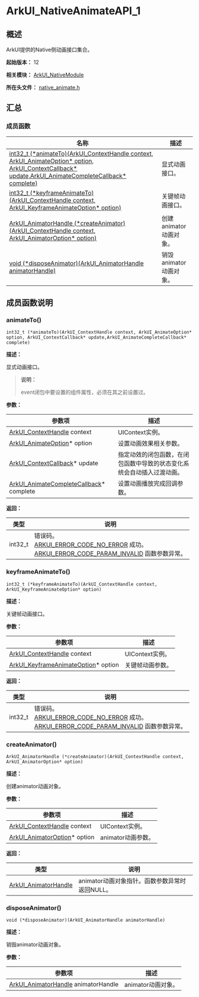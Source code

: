 # ArkUI_NativeAnimateAPI_1

## 概述

ArkUI提供的Native侧动画接口集合。

**起始版本：** 12

**相关模块：** [ArkUI_NativeModule](capi-arkui-nativemodule.md)

**所在头文件：** [native_animate.h](capi-native-animate-h.md)

## 汇总

### 成员函数

| 名称 | 描述 |
| -- | -- |
| [int32_t (\*animateTo)(ArkUI_ContextHandle context, ArkUI_AnimateOption* option, ArkUI_ContextCallback* update,ArkUI_AnimateCompleteCallback* complete)](#animateto) | 显式动画接口。 |
| [int32_t (\*keyframeAnimateTo)(ArkUI_ContextHandle context, ArkUI_KeyframeAnimateOption* option)](#keyframeanimateto) | 关键帧动画接口。 |
| [ArkUI_AnimatorHandle (\*createAnimator)(ArkUI_ContextHandle context, ArkUI_AnimatorOption* option)](#createanimator) | 创建animator动画对象。 |
| [void (\*disposeAnimator)(ArkUI_AnimatorHandle animatorHandle)](#disposeanimator) | 销毁animator动画对象。 |

## 成员函数说明

### animateTo()

```
int32_t (*animateTo)(ArkUI_ContextHandle context, ArkUI_AnimateOption* option, ArkUI_ContextCallback* update,ArkUI_AnimateCompleteCallback* complete)
```

**描述：**


显式动画接口。

> **说明：**
>
> event闭包中要设置的组件属性，必须在其之前设置过。

**参数：**

| 参数项                                                                                                 | 描述 |
|-----------------------------------------------------------------------------------------------------| -- |
| [ArkUI_ContextHandle](capi-arkui-nativemodule-arkui-context8h.md) context                           | UIContext实例。 |
| [ArkUI_AnimateOption](capi-arkui-nativemodule-arkui-animateoption.md)* option                       | 设置动画效果相关参数。 |
| [ArkUI_ContextCallback](capi-arkui-nativemodule-arkui-contextcallback.md)* update                                                                   | 指定动效的闭包函数，在闭包函数中导致的状态变化系统会自动插入过渡动画。 |
| [ArkUI_AnimateCompleteCallback](capi-arkui-nativemodule-arkui-animatecompletecallback.md)* complete | 设置动画播放完成回调参数。 |

**返回：**

| 类型 | 说明 |
| -- | -- |
| int32_t | 错误码。<br>            [ARKUI_ERROR_CODE_NO_ERROR](capi-native-type-h.md#arkui_errorcode) 成功。<br>            [ARKUI_ERROR_CODE_PARAM_INVALID](capi-native-type-h.md#arkui_errorcode) 函数参数异常。 |

### keyframeAnimateTo()

```
int32_t (*keyframeAnimateTo)(ArkUI_ContextHandle context, ArkUI_KeyframeAnimateOption* option)
```

**描述：**


关键帧动画接口。

**参数：**

| 参数项                                                                       | 描述 |
|---------------------------------------------------------------------------| -- |
| [ArkUI_ContextHandle](capi-arkui-nativemodule-arkui-context8h.md) context | UIContext实例。 |
| [ArkUI_KeyframeAnimateOption](capi-arkui-nativemodule-arkui-keyframeanimateoption.md)* option                                   | 关键帧动画参数。 |

**返回：**

| 类型 | 说明 |
| -- | -- |
| int32_t | 错误码。<br>            [ARKUI_ERROR_CODE_NO_ERROR](capi-native-type-h.md#arkui_errorcode) 成功。<br>            [ARKUI_ERROR_CODE_PARAM_INVALID](capi-native-type-h.md#arkui_errorcode) 函数参数异常。 |

### createAnimator()

```
ArkUI_AnimatorHandle (*createAnimator)(ArkUI_ContextHandle context, ArkUI_AnimatorOption* option)
```

**描述：**


创建animator动画对象。

**参数：**

| 参数项                                                                       | 描述 |
|---------------------------------------------------------------------------| -- |
| [ArkUI_ContextHandle](capi-arkui-nativemodule-arkui-context8h.md) context | UIContext实例。 |
| [ArkUI_AnimatorOption](capi-arkui-nativemodule-arkui-animatoroption.md)* option                                          | animator动画参数。 |

**返回：**

| 类型                       | 说明 |
|--------------------------| -- |
| [ArkUI_AnimatorHandle](capi-arkui-nativemodule-arkui-animator8h.md) | animator动画对象指针。函数参数异常时返回NULL。 |

### disposeAnimator()

```
void (*disposeAnimator)(ArkUI_AnimatorHandle animatorHandle)
```

**描述：**


销毁animator动画对象。

**参数：**

| 参数项 | 描述 |
|-----|----|
| [ArkUI_AnimatorHandle](capi-arkui-nativemodule-arkui-animator8h.md) animatorHandle | animator动画对象。 |
